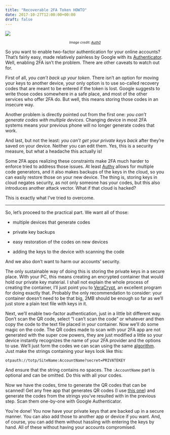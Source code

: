```yaml
---
title: "Recoverable 2FA Token HOWTO"
date: 2017-10-27T12:00:00+00:00
draft: false
---
```


![](https://69.media.tumblr.com/2dfce6565e1af513ef972256171edd2b/tumblr_inline_pd7rqjIC7d1vumr7z_540.png)<p style="font-size:8pt;text-align:center;">_Image credit: [Auth0](https://auth0.com/learn/two-factor-authentication/)_</p>

So you want to enable two-factor authentication for your online accounts? That’s fairly easy, made relatively painless by Google with its [Authenticator](https://support.google.com/accounts/answer/1066447?co=GENIE.Platform%3DAndroid&amp;amp;hl=en). Well, enabling 2FA isn’t the problem. There are other caveats to watch out for.

First of all, _you can’t back up your token_. There isn’t an option for moving your keys to another device, your only option is to use so-called recovery codes that are meant to be entered if the token is lost. Google suggests to write those codes somewhere in a safe place, and most of the other services who offer 2FA do. But well, this means storing those codes in an insecure way.

Another problem is directly pointed out from the first one: _you can’t generate codes with multiple devices_. Changing device in most 2FA systems means your previous phone will no longer generate codes that work.

And last, but not the least: _you can’t get your private keys back_ after they’re saved on your device. Neither you can edit them. Yes, this is a security measure, but what a headache this actually is!

Some 2FA apps realizing these constraints make 2FA much harder to enforce tried to address those issues. At least [Authy](https://authy.com/) allows for multiple code generators, and it also makes backups of the keys in the cloud, so you can easily restore those on your new device. The thing is, storing keys in cloud negates security, as not only someone has your codes, but this also introduces another attack vector. What if that cloud is hacked?

This is exactly what I’ve tried to overcome.

***

So, let’s proceed to the practical part. We want all of those:

*   multiple devices that generate codes

*   private key backups

*   easy restoration of the codes on new devices

*   adding the keys to the device with scanning the code

And we also don’t want to harm our accounts’ security.

The only sustainable way of doing this is storing the private keys in a secure place. With your PC, this means creating an encrypted container that would hold our private key material. I shall not explain the whole process of creating the container, I’ll just point you to [VeraCrypt](https://www.veracrypt.fr/en/Home.html), an excellent program for doing exactly that. Probably the only recommendation to consider: your container doesn’t need to be that big, 2MB should be enough so far as we’ll just store a plain text file with keys in it.

Next, we’ll enable two-factor authentication, just in a little bit different way. Don’t scan the QR code, select “I can’t scan the code” or whatever and then copy the code to the text file placed in your container.
Now we’ll do some magic on the code. The QR codes made to scan with your 2FA app are not generated with the super cow powers, they are just modified a little so your device instantly recognizes the name of your 2FA provider and the options to use. We’ll just form the codes we can scan using the same [algorithm](https://github.com/google/google-authenticator/wiki/Key-Uri-Format). Just make the strings containing your keys look like this:

`otpauth://totp/SiteName:AccountName?secret=PRIVATEKEY`

And ensure that the string contains no spaces. The `:AccountName` part is optional and can be omitted. Do this with all your codes.

Now we have the codes, time to generate the QR codes that can be scanned! Get any free app that generates QR codes (I use [this one](https://code.google.com/archive/p/qrencode-win32/)) and generate the codes from the strings you’ve resulted with in the previous step. Scan them one-by-one with Google Authenticator.

You’re done! You now have your private keys that are backed up in a secure manner. You can also add those to another app or device if you want. And, of course, you can add them without hassling with entering the keys by hand. All of these without having your accounts compromised.

